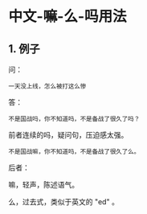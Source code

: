 # 中文-嘛-么-吗用法

## 1. 例子

问：

```
一天没上线，怎么被打这么惨
```

答：

```
不是国战吗，你不知道吗，不是备战了很久了吗？
```

前者连续的吗，疑问句，压迫感太强。

```
不是国战嘛，你不知道吗，不是备战了很久了么。
```

后者：

嘛，轻声，陈述语气。

么，过去式，类似于英文的 "ed" 。
